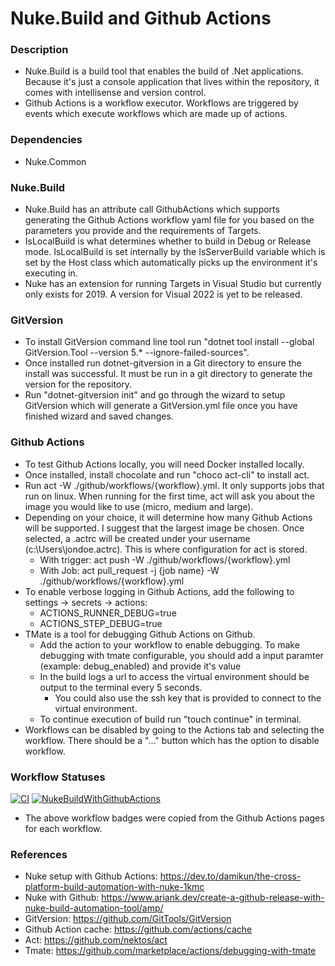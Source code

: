 # Nuke.Build and Github Actions

### Description

* Nuke.Build is a build tool that enables the build of .Net applications. Because it's just a console application that lives within the repository, it comes with intellisense and version control.
* Github Actions is a workflow executor. Workflows are triggered by events which execute workflows which are made up of actions.

### Dependencies

* Nuke.Common

### Nuke.Build

* Nuke.Build has an attribute call GithubActions which supports generating the Github Actions workflow yaml file for you based on the parameters you provide and the requirements of Targets.
* IsLocalBuild is what determines whether to build in Debug or Release mode. IsLocalBuild is set internally by the IsServerBuild variable which is set by the Host class which automatically picks up the environment it's executing in.
* Nuke has an extension for running Targets in Visual Studio but currently only exists for 2019. A version for Visual 2022 is yet to be released. 

### GitVersion

* To install GitVersion command line tool run "dotnet tool install --global GitVersion.Tool --version 5.* --ignore-failed-sources".
* Once installed run dotnet-gitversion in a Git directory to ensure the install was successful. It must be run in a git directory to generate the version for the repository.
* Run "dotnet-gitversion init" and go through the wizard to setup GitVersion which will generate a GitVersion.yml file once you have finished wizard and saved changes.

### Github Actions

* To test Github Actions locally, you will need Docker installed locally.
* Once installed, install chocolate and run "choco act-cli" to install act.
* Run act -W ./github/workflows/{workflow}.yml. It only supports jobs that run on linux. When running for the first time, act will ask you about the image you would like to use (micro, medium and large). 
* Depending on your choice, it will determine how  many Github Actions will be supported. I suggest that the largest image be chosen. Once selected, a .actrc will be created under your username (c:\Users\jondoe\.actrc). This is where configuration for act is stored.
    * With trigger: act push -W ./github/workflows/{workflow}.yml
    * With Job: act pull_request -j {job name} -W ./github/workflows/{workflow}.yml
* To enable verbose logging in Github Actions, add the following to settings -> secrets -> actions:
    * ACTIONS_RUNNER_DEBUG=true
    * ACTIONS_STEP_DEBUG=true
* TMate is a tool for debugging Github Actions on Github.
    * Add the action to your workflow to enable debugging. To make debugging with tmate configurable, you should add a input paramter (example: debug_enabled) and provide it's value
    * In the build logs a url to access the virtual environment should be output to the terminal every 5 seconds.
        * You could also use the ssh key that is provided to connect to the virtual environment.
    * To continue execution of build run "touch continue" in terminal.
* Workflows can be disabled by going to the Actions tab and selecting the workflow. There should be a "..." button which has the option to disable workflow.


### Workflow Statuses

[![CI](https://github.com/Jarryd460/NukeBuildWithGithubActions/actions/workflows/ci.yml/badge.svg)](https://github.com/Jarryd460/NukeBuildWithGithubActions/actions/workflows/ci.yml)
[![NukeBuildWithGithubActions](https://github.com/Jarryd460/NukeBuildWithGithubActions/actions/workflows/dotnet.yml/badge.svg)](https://github.com/Jarryd460/NukeBuildWithGithubActions/actions/workflows/dotnet.yml)

* The above workflow badges were copied from the Github Actions pages for each workflow.

### References

* Nuke setup with Github Actions: https://dev.to/damikun/the-cross-platform-build-automation-with-nuke-1kmc
* Nuke with Github: https://www.ariank.dev/create-a-github-release-with-nuke-build-automation-tool/amp/
* GitVersion: https://github.com/GitTools/GitVersion
* Github Action cache: https://github.com/actions/cache
* Act: https://github.com/nektos/act
* Tmate: https://github.com/marketplace/actions/debugging-with-tmate